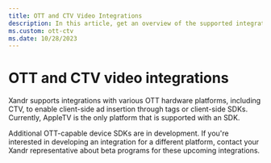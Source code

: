 ```yaml
---
title: OTT and CTV Video Integrations
description: In this article, get an overview of the supported integrations with various OTT hardware platforms, including CTV.
ms.custom: ott-ctv
ms.date: 10/28/2023
---
```


# OTT and CTV video integrations

Xandr supports integrations with various OTT hardware platforms, including CTV, to enable client-side ad insertion through tags or client-side SDKs. Currently, AppleTV is the only platform that is supported with an SDK.

Additional OTT-capable device SDKs are in development. If you're interested in developing an integration for a different platform, contact your Xandr representative about beta programs for these upcoming integrations.
